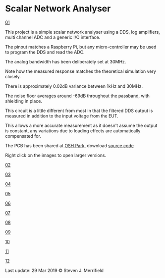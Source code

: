 # Scalar Network Analyser

[01](scalar_pcb.jpg)

This project is a simple scalar network analyser using a DDS, log amplifiers, multi channel ADC and a generic I/O interface.

The pinout matches a Raspberry Pi, but any micro-controller may be used to program the DDS and read the ADC.

The analog bandwidth has been deliberately set at 30MHz.

Note how the measured response matches the theoretical simulation very closely.

There is approximately 0.02dB variance between 1kHz and 30MHz.

The noise floor averages around -69dB throughout the passband, with shielding in place.

This circuit is a little different from most in that the filtered DDS output is measured in addition to the input voltage from the EUT.

This allows a more accurate measurement as it doesn't assume the output is constant, any variations due to loading effects are automatically compensated for.

The PCB has been shared at [OSH Park](https://oshpark.com/shared_projects/bS2bOYZ6),
download [source code](http://stevenmerrifield.com/scalar/scalar_source_code.c)

Right click on the images to open larger versions.

[02](scalar_short.png)

[03](scalar_noise_floor.png)

[04](scalar_rc.png)

[05](scalar_xtal.png)

[06](scalar_LC.png)

[07](scalar_107_resonator.png)

[08](schematic.png)

[09](dds_filter.png)

[10](shield_walls.jpg)

[11](shield_top.jpg)

[12](sjm-logo-color-1-small.gif)

Last update: 29 Mar 2019 © Steven J. Merrifield
